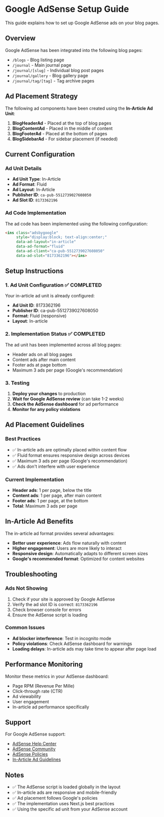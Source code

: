 # Google AdSense Setup Guide

This guide explains how to set up Google AdSense ads on your blog pages.

## Overview

Google AdSense has been integrated into the following blog pages:
- `/blogs` - Blog listing page
- `/journal` - Main journal page
- `/journal/[slug]` - Individual blog post pages
- `/journal/gallery` - Blog gallery page
- `/journal/tag/[tag]` - Tag archive pages

## Ad Placement Strategy

The following ad components have been created using the **In-Article Ad Unit**:

1. **BlogHeaderAd** - Placed at the top of blog pages
2. **BlogContentAd** - Placed in the middle of content
3. **BlogFooterAd** - Placed at the bottom of pages
4. **BlogSidebarAd** - For sidebar placement (if needed)

## Current Configuration

### Ad Unit Details
- **Ad Unit Type**: In-Article
- **Ad Format**: Fluid
- **Ad Layout**: In-Article
- **Publisher ID**: `ca-pub-5512739027608050`
- **Ad Slot ID**: `8173362196`

### Ad Code Implementation
The ad code has been implemented using the following configuration:

```html
<ins class="adsbygoogle"
     style="display:block; text-align:center;"
     data-ad-layout="in-article"
     data-ad-format="fluid"
     data-ad-client="ca-pub-5512739027608050"
     data-ad-slot="8173362196"></ins>
```

## Setup Instructions

### 1. Ad Unit Configuration ✅ COMPLETED

Your in-article ad unit is already configured:
- **Ad Unit ID**: 8173362196
- **Publisher ID**: ca-pub-5512739027608050
- **Format**: Fluid (responsive)
- **Layout**: In-article

### 2. Implementation Status ✅ COMPLETED

The ad unit has been implemented across all blog pages:
- Header ads on all blog pages
- Content ads after main content
- Footer ads at page bottom
- Maximum 3 ads per page (Google's recommendation)

### 3. Testing

1. **Deploy your changes** to production
2. **Wait for Google AdSense review** (can take 1-2 weeks)
3. **Check the AdSense dashboard** for ad performance
4. **Monitor for any policy violations**

## Ad Placement Guidelines

### Best Practices
- ✅ In-article ads are optimally placed within content flow
- ✅ Fluid format ensures responsive design across devices
- ✅ Maximum 3 ads per page (Google's recommendation)
- ✅ Ads don't interfere with user experience

### Current Implementation
- **Header ads**: 1 per page, below the title
- **Content ads**: 1 per page, after main content
- **Footer ads**: 1 per page, at the bottom
- **Total**: Maximum 3 ads per page

## In-Article Ad Benefits

The in-article ad format provides several advantages:
- **Better user experience**: Ads flow naturally with content
- **Higher engagement**: Users are more likely to interact
- **Responsive design**: Automatically adapts to different screen sizes
- **Google's recommended format**: Optimized for content websites

## Troubleshooting

### Ads Not Showing
1. Check if your site is approved by Google AdSense
2. Verify the ad slot ID is correct: `8173362196`
3. Check browser console for errors
4. Ensure the AdSense script is loading

### Common Issues
- **Ad blocker interference**: Test in incognito mode
- **Policy violations**: Check AdSense dashboard for warnings
- **Loading delays**: In-article ads may take time to appear after page load

## Performance Monitoring

Monitor these metrics in your AdSense dashboard:
- Page RPM (Revenue Per Mille)
- Click-through rate (CTR)
- Ad viewability
- User engagement
- In-article ad performance specifically

## Support

For Google AdSense support:
- [AdSense Help Center](https://support.google.com/adsense)
- [AdSense Community](https://support.google.com/adsense/community)
- [AdSense Policies](https://support.google.com/adsense/answer/48182)
- [In-Article Ad Guidelines](https://support.google.com/adsense/answer/6242051)

## Notes

- ✅ The AdSense script is loaded globally in the layout
- ✅ In-article ads are responsive and mobile-friendly
- ✅ Ad placement follows Google's policies
- ✅ The implementation uses Next.js best practices
- ✅ Using the specific ad unit from your AdSense account
